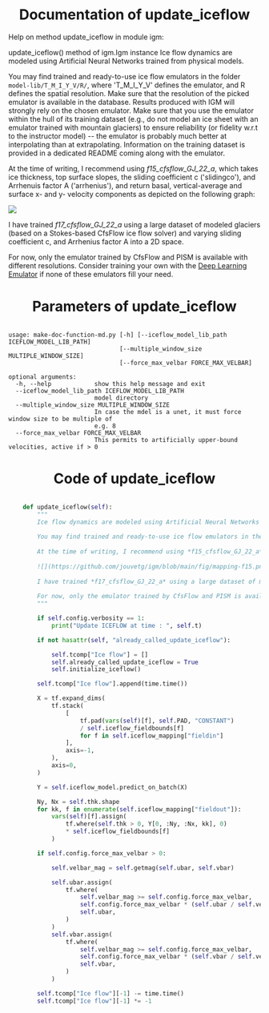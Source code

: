 

### <h1 align="center" id="title"> Documentation of update_iceflow </h1>


Help on method update_iceflow in module igm:

update_iceflow() method of igm.Igm instance
Ice flow dynamics are modeled using Artificial Neural Networks trained from physical models.

You may find trained and ready-to-use ice flow emulators in the folder `model-lib/T_M_I_Y_V/R/`, where 'T_M_I_Y_V' defines the emulator, and R defines the spatial resolution. Make sure that the resolution of the picked emulator is available in the database. Results produced with IGM will strongly rely on the chosen emulator. Make sure that you use the emulator within the hull of its training dataset (e.g., do not model an ice sheet with an emulator trained with mountain glaciers) to ensure reliability (or fidelity w.r.t to the instructor model) -- the emulator is probably much better at interpolating than at extrapolating. Information on the training dataset is provided in a dedicated README coming along with the emulator.

At the time of writing, I recommend using *f15_cfsflow_GJ_22_a*, which takes ice thickness, top surface slopes, the sliding coefficient c ('slidingco'), and Arrhenuis factor A ('arrhenius'), and return basal, vertical-average and surface x- and y- velocity components as depicted on the following graph:

![](https://github.com/jouvetg/igm/blob/main/fig/mapping-f15.png)

I have trained *f17_cfsflow_GJ_22_a* using a large dataset of modeled glaciers (based on a Stokes-based CfsFlow ice flow solver) and varying sliding coefficient c, and Arrhenius factor A into a 2D space. 

For now, only the emulator trained by CfsFlow and PISM is available with different resolutions. Consider training your own with the [Deep Learning Emulator](https://github.com/jouvetg/dle) if none of these emulators fill your need.



### <h1 align="center" id="title"> Parameters of update_iceflow </h1>


``` 

usage: make-doc-function-md.py [-h] [--iceflow_model_lib_path ICEFLOW_MODEL_LIB_PATH]
                               [--multiple_window_size MULTIPLE_WINDOW_SIZE]
                               [--force_max_velbar FORCE_MAX_VELBAR]

optional arguments:
  -h, --help            show this help message and exit
  --iceflow_model_lib_path ICEFLOW_MODEL_LIB_PATH
                        model directory
  --multiple_window_size MULTIPLE_WINDOW_SIZE
                        In case the mdel is a unet, it must force window size to be multiple of
                        e.g. 8
  --force_max_velbar FORCE_MAX_VELBAR
                        This permits to artificially upper-bound velocities, active if > 0
``` 



### <h1 align="center" id="title"> Code of update_iceflow </h1>


```python 

    def update_iceflow(self):
        """
        Ice flow dynamics are modeled using Artificial Neural Networks trained from physical models.
        
        You may find trained and ready-to-use ice flow emulators in the folder `model-lib/T_M_I_Y_V/R/`, where 'T_M_I_Y_V' defines the emulator, and R defines the spatial resolution. Make sure that the resolution of the picked emulator is available in the database. Results produced with IGM will strongly rely on the chosen emulator. Make sure that you use the emulator within the hull of its training dataset (e.g., do not model an ice sheet with an emulator trained with mountain glaciers) to ensure reliability (or fidelity w.r.t to the instructor model) -- the emulator is probably much better at interpolating than at extrapolating. Information on the training dataset is provided in a dedicated README coming along with the emulator.
        
        At the time of writing, I recommend using *f15_cfsflow_GJ_22_a*, which takes ice thickness, top surface slopes, the sliding coefficient c ('slidingco'), and Arrhenuis factor A ('arrhenius'), and return basal, vertical-average and surface x- and y- velocity components as depicted on the following graph:
        
        ![](https://github.com/jouvetg/igm/blob/main/fig/mapping-f15.png)
        
        I have trained *f17_cfsflow_GJ_22_a* using a large dataset of modeled glaciers (based on a Stokes-based CfsFlow ice flow solver) and varying sliding coefficient c, and Arrhenius factor A into a 2D space. 
        
        For now, only the emulator trained by CfsFlow and PISM is available with different resolutions. Consider training your own with the [Deep Learning Emulator](https://github.com/jouvetg/dle) if none of these emulators fill your need.
        """

        if self.config.verbosity == 1:
            print("Update ICEFLOW at time : ", self.t)

        if not hasattr(self, "already_called_update_iceflow"):

            self.tcomp["Ice flow"] = []
            self.already_called_update_iceflow = True
            self.initialize_iceflow()

        self.tcomp["Ice flow"].append(time.time())

        X = tf.expand_dims(
            tf.stack(
                [
                    tf.pad(vars(self)[f], self.PAD, "CONSTANT")
                    / self.iceflow_fieldbounds[f]
                    for f in self.iceflow_mapping["fieldin"]
                ],
                axis=-1,
            ),
            axis=0,
        )

        Y = self.iceflow_model.predict_on_batch(X)

        Ny, Nx = self.thk.shape
        for kk, f in enumerate(self.iceflow_mapping["fieldout"]):
            vars(self)[f].assign(
                tf.where(self.thk > 0, Y[0, :Ny, :Nx, kk], 0)
                * self.iceflow_fieldbounds[f]
            )

        if self.config.force_max_velbar > 0:

            self.velbar_mag = self.getmag(self.ubar, self.vbar)

            self.ubar.assign(
                tf.where(
                    self.velbar_mag >= self.config.force_max_velbar,
                    self.config.force_max_velbar * (self.ubar / self.velbar_mag),
                    self.ubar,
                )
            )
            self.vbar.assign(
                tf.where(
                    self.velbar_mag >= self.config.force_max_velbar,
                    self.config.force_max_velbar * (self.vbar / self.velbar_mag),
                    self.vbar,
                )
            )

        self.tcomp["Ice flow"][-1] -= time.time()
        self.tcomp["Ice flow"][-1] *= -1

``` 

